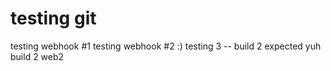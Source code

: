 # testing git

testing webhook #1
testing webhook #2 :)
testing 3 -- build 2 expected
yuh build 2 web2
